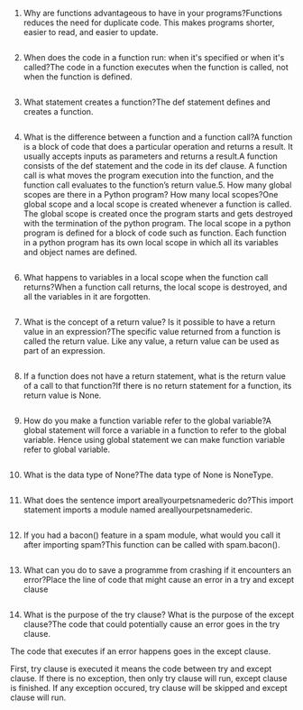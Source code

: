 1. Why are functions advantageous to have in your programs?Functions reduces the need for duplicate code. This makes programs shorter, easier to read, and easier to update.

```python

```
2. When does the code in a function run: when it's specified or when it's called?The code in a function executes when the function is called, not when the function is defined.

```python

```
3. What statement creates a function?The def statement defines and creates a function.

```python

```
4. What is the difference between a function and a function call?A function is a block of code that does a particular operation and returns a result. It usually accepts inputs as parameters and returns a result.A function consists of the def statement and the code in its def clause.
A function call is what moves the program execution into the function, and the function call evaluates to the function’s return value.5. How many global scopes are there in a Python program? How many local scopes?One global scope and a local scope is created whenever a function is called.
The global scope is created once the program starts and gets destroyed with the termination of the python program.
The local scope in a python program is defined for a block of code such as function. Each function in a python program has its own local scope in which all its variables  and object names are defined. 


```python

```
6. What happens to variables in a local scope when the function call returns?When a function call returns, the local scope is destroyed, and all the variables in it are forgotten.

```python

```
7. What is the concept of a return value? Is it possible to have a return value in an expression?The specific value returned from a function is called the return value. Like any value, a return value can be used as part of an expression.

```python

```
8. If a function does not have a return statement, what is the return value of a call to that function?If there is no return statement for a function, its return value is None.

```python

```
9. How do you make a function variable refer to the global variable?A global statement will force a variable in a function to refer to the global variable. Hence using global statement we can make function variable refer to global variable.

```python

```
10. What is the data type of None?The data type of None is NoneType.

```python

```
11. What does the sentence import areallyourpetsnamederic do?This import statement imports a module named areallyourpetsnamederic.

```python

```
12. If you had a bacon() feature in a spam module, what would you call it after importing spam?This function can be called with spam.bacon().

```python

```
13. What can you do to save a programme from crashing if it encounters an error?Place the line of code that might cause an error in a try and except clause 

```python

```
14. What is the purpose of the try clause? What is the purpose of the except clause?The code that could potentially cause an error goes in the try clause.

The code that executes if an error happens goes in the except clause.

First, try clause is executed it means the code between try and except clause. If there is no exception, then only try clause will run, except clause is finished. If any exception occured, try clause will be skipped and except clause will run.